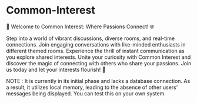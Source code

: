# Common-Interest
🌟 Welcome to Common Interest: Where Passions Connect! 🌐

Step into a world of vibrant discussions, diverse rooms, and real-time connections. Join engaging conversations with like-minded enthusiasts in different themed rooms. Experience the thrill of instant communication as you explore shared interests. Unite your curiosity with Common Interest and discover the magic of connecting with others who share your passions. Join us today and let your interests flourish! 🚀

NOTE : It is currently in its initial phase and lacks a database connection. As a result, it utilizes local memory, leading to the absence of other users' messages being displayed. You can test this on your own system.
